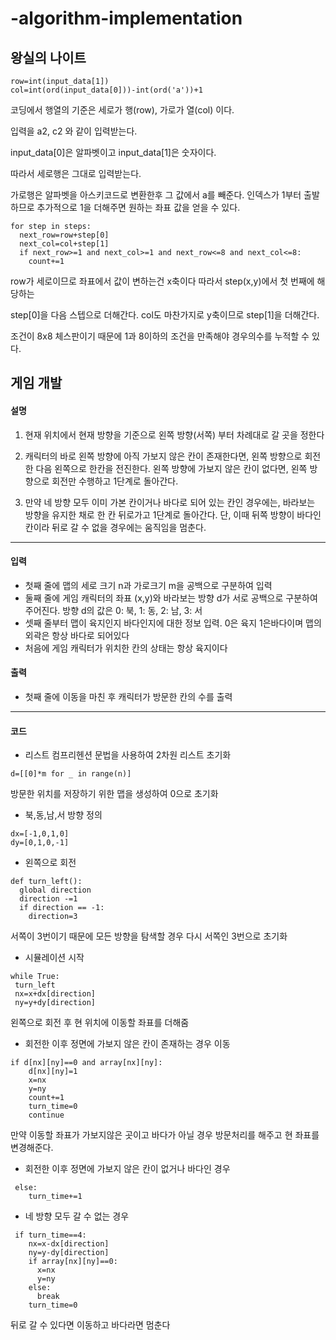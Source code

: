 # -algorithm-implementation
## 왕실의 나이트
```
row=int(input_data[1])
col=int(ord(input_data[0]))-int(ord('a'))+1
```
코딩에서 행열의 기준은 세로가 행(row), 가로가 열(col) 이다.

입력을 a2, c2 와 같이 입력받는다.

input_data[0]은 알파벳이고 input_data[1]은 숫자이다.

따라서 세로행은 그대로 입력받는다.

가로행은 알파벳을 아스키코드로 변환한후 그 값에서 a를 빼준다. 인덱스가 1부터 출발하므로 추가적으로 1을 더해주면 원하는 좌표 값을 얻을 수 있다.

```
for step in steps:
  next_row=row+step[0]
  next_col=col+step[1]
  if next_row>=1 and next_col>=1 and next_row<=8 and next_col<=8:
    count+=1
```

row가 세로이므로 좌표에서 값이 변하는건 x축이다 따라서 step(x,y)에서 첫 번째에 해당하는 

step[0]을 다음 스텝으로 더해간다. col도 마찬가지로 y축이므로 step[1]을 더해간다.

조건이 8x8 체스판이기 때문에 1과 8이하의 조건을 만족해야 경우의수를 누적할 수 있다.


## 게임 개발

#### 설명

1. 현재 위치에서 현재 방향을 기준으로 왼쪽 방향(서쪽) 부터 차례대로 갈 곳을 정한다

2. 캐릭터의 바로 왼쪽 방향에 아직 가보지 않은 칸이 존재한다면, 왼쪽 방향으로 회전한 다음 왼쪽으로 한칸을 전진한다. 왼쪽 방향에 가보지 않은 칸이 없다면, 왼쪽 방향으로 회전만 수행하고 1단계로 돌아간다.

3. 만약 네 방향 모두 이미 가본 칸이거나 바다로 되어 있는 칸인 경우에는, 바라보는 방향을 유지한 채로 한 칸 뒤로가고 1단계로 돌아간다. 단, 이때 뒤쪽 방향이 바다인 칸이라 뒤로 갈 수 없을 경우에는 움직임을 멈춘다.

----------

#### 입력
+ 첫째 줄에 맵의 세로 크기 n과 가로크기 m을 공백으로 구분하여 입력
+ 둘째 줄에 게임 캐릭터의 좌표 (x,y)와 바라보는 방향 d가 서로 공백으로 구분하여 주어진다. 방향 d의 값은 0: 북, 1: 동, 2: 남, 3: 서
+ 셋째 줄부터 맵이 육지인지 바다인지에 대한 정보 입력. 0은 육지 1은바다이며 맵의 외곽은 항상 바다로 되어있다
+ 처음에 게임 캐릭터가 위치한 칸의 상태는 항상 육지이다
#### 출력
+ 첫째 줄에 이동을 마친 후 캐릭터가 방문한 칸의 수를 출력

----------
#### 코드 
+ 리스트 컴프리헨션 문법을 사용하여 2차원 리스트 초기화
```
d=[[0]*m for _ in range(n)]
```
방문한 위치를 저장하기 위한 맵을 생성하여 0으로 초기화

+ 북,동,남,서 방향 정의
```
dx=[-1,0,1,0]
dy=[0,1,0,-1]
```

+ 왼쪽으로 회전
```
def turn_left():
  global direction
  direction -=1
  if direction == -1:
    direction=3
 ```
 서쪽이 3번이기 때문에 모든 방향을 탐색할 경우 다시 서쪽인 3번으로 초기화
 
 + 시뮬레이션 시작
 ```
 while True:
  turn_left
  nx=x+dx[direction]
  ny=y+dy[direction]
```
왼쪽으로 회전 후 현 위치에 이동할 좌표를 더해줌

+ 회전한 이후 정면에 가보지 않은 칸이 존재하는 경우 이동
```
if d[nx][ny]==0 and array[nx][ny]:
    d[nx][ny]=1
    x=nx
    y=ny
    count+=1
    turn_time=0
    continue
```
만약 이동할 좌표가 가보지않은 곳이고 바다가 아닐 경우 방문처리를 해주고 현 좌표를 변경해준다.

+ 회전한 이후 정면에 가보지 않은 칸이 없거나 바다인 경우
```
 else:
    turn_time+=1
```
+ 네 방향 모두 갈 수 없는 경우
```
 if turn_time==4:
    nx=x-dx[direction]
    ny=y-dy[direction]
    if array[nx][ny]==0:
      x=nx
      y=ny
    else:
      break
    turn_time=0
 ```
 뒤로 갈 수 있다면 이동하고 바다라면 멈춘다
